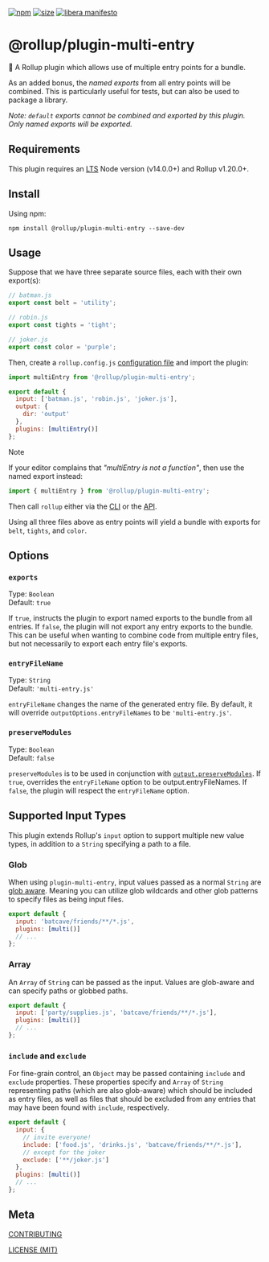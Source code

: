 [npm]: https://img.shields.io/npm/v/@rollup/plugin-multi-entry
[npm-url]: https://www.npmjs.com/package/@rollup/plugin-multi-entry
[size]: https://packagephobia.now.sh/badge?p=@rollup/plugin-multi-entry
[size-url]: https://packagephobia.now.sh/result?p=@rollup/plugin-multi-entry

[![npm][npm]][npm-url]
[![size][size]][size-url]
[![libera manifesto](https://img.shields.io/badge/libera-manifesto-lightgrey.svg)](https://liberamanifesto.com)

# @rollup/plugin-multi-entry

🍣 A Rollup plugin which allows use of multiple entry points for a bundle.

As an added bonus, the _named exports_ from all entry points will be combined. This is particularly useful for tests, but can also be used to package a library.

_Note: `default` exports cannot be combined and exported by this plugin. Only named exports will be exported._

## Requirements

This plugin requires an [LTS](https://github.com/nodejs/Release) Node version (v14.0.0+) and Rollup v1.20.0+.

## Install

Using npm:

```console
npm install @rollup/plugin-multi-entry --save-dev
```

## Usage

Suppose that we have three separate source files, each with their own export(s):

```js
// batman.js
export const belt = 'utility';
```

```js
// robin.js
export const tights = 'tight';
```

```js
// joker.js
export const color = 'purple';
```

Then, create a `rollup.config.js` [configuration file](https://www.rollupjs.org/guide/en/#configuration-files) and import the plugin:

```js
import multiEntry from '@rollup/plugin-multi-entry';

export default {
  input: ['batman.js', 'robin.js', 'joker.js'],
  output: {
    dir: 'output'
  },
  plugins: [multiEntry()]
};
```

> [!NOTE]
> If your editor complains that _"multiEntry is not a function"_, then use the named export instead:
>
> ```js
> import { multiEntry } from '@rollup/plugin-multi-entry';
> ```

Then call `rollup` either via the [CLI](https://www.rollupjs.org/guide/en/#command-line-reference) or the [API](https://www.rollupjs.org/guide/en/#javascript-api).

Using all three files above as entry points will yield a bundle with exports for `belt`, `tights`, and `color`.

## Options

### `exports`

Type: `Boolean`<br>
Default: `true`

If `true`, instructs the plugin to export named exports to the bundle from all entries. If `false`, the plugin will not export any entry exports to the bundle. This can be useful when wanting to combine code from multiple entry files, but not necessarily to export each entry file's exports.

### `entryFileName`

Type: `String`<br>
Default: `'multi-entry.js'`

`entryFileName` changes the name of the generated entry file. By default, it will override `outputOptions.entryFileNames` to be `'multi-entry.js'`.

### `preserveModules`

Type: `Boolean`<br>
Default: `false`

`preserveModules` is to be used in conjunction with [`output.preserveModules`](https://rollupjs.org/guide/en/#outputpreservemodules). If `true`, overrides the `entryFileName` option to be output.entryFileNames. If `false`, the plugin will respect the `entryFileName` option.

## Supported Input Types

This plugin extends Rollup's `input` option to support multiple new value types, in addition to a `String` specifying a path to a file.

### Glob

When using `plugin-multi-entry`, input values passed as a normal `String` are [glob aware](<https://en.wikipedia.org/wiki/Glob_(programming)>). Meaning you can utilize glob wildcards and other glob patterns to specify files as being input files.

```js
export default {
  input: 'batcave/friends/**/*.js',
  plugins: [multi()]
  // ...
};
```

### Array

An `Array` of `String` can be passed as the input. Values are glob-aware and can specify paths or globbed paths.

```js
export default {
  input: ['party/supplies.js', 'batcave/friends/**/*.js'],
  plugins: [multi()]
  // ...
};
```

### `include` and `exclude`

For fine-grain control, an `Object` may be passed containing `include` and `exclude` properties. These properties specify and `Array` of `String` representing paths (which are also glob-aware) which should be included as entry files, as well as files that should be excluded from any entries that may have been found with `include`, respectively.

```js
export default {
  input: {
    // invite everyone!
    include: ['food.js', 'drinks.js', 'batcave/friends/**/*.js'],
    // except for the joker
    exclude: ['**/joker.js']
  },
  plugins: [multi()]
  // ...
};
```

## Meta

[CONTRIBUTING](/.github/CONTRIBUTING.md)

[LICENSE (MIT)](/LICENSE)
